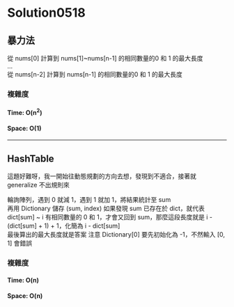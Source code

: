 # Solution0518

## 暴力法

從 nums[0] 計算到 nums[1]~nums[n-1] 的相同數量的0 和 1 的最大長度  
...  
從 nums[n-2] 計算到 nums[n-1] 的相同數量的0 和 1 的最大長度  

### 複雜度

#### Time: O(n<sup>2</sup>)

#### Space: O(1)

---

## HashTable

這題好難呀，我一開始往動態規劃的方向去想，發現到不適合，接著就 generalize 不出規則來

輪詢陣列，遇到 0 就減 1，遇到 1 就加 1，將結果統計至 sum  
再用 Dictionary 儲存 (sum, index)
如果發現 sum 已存在於 dict，就代表 dict[sum] ~ i 有相同數量的 0 和 1，才會又回到 sum，那麼這段長度就是 i - (dict[sum] + 1) + 1，化簡為 i - dict[sum]  
最後算出的最大長度就是答案
注意 Dictionary[0] 要先初始化為 -1，不然輸入 [0, 1] 會錯誤

### 複雜度

#### Time: O(n)

#### Space: O(n)
